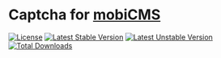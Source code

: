 # Captcha for [mobiCMS](http://mobicms.org)

[![License](https://poser.pugx.org/mobicms/mobicms-captcha/license)](https://packagist.org/packages/mobicms/mobicms-captcha)
[![Latest Stable Version](https://poser.pugx.org/mobicms/mobicms-captcha/v/stable)](https://packagist.org/packages/mobicms/mobicms-captcha)
[![Latest Unstable Version](https://poser.pugx.org/mobicms/mobicms-captcha/v/unstable)](https://packagist.org/packages/mobicms/mobicms-captcha)
[![Total Downloads](https://poser.pugx.org/mobicms/mobicms-captcha/downloads)](https://packagist.org/packages/mobicms/mobicms-captcha)
